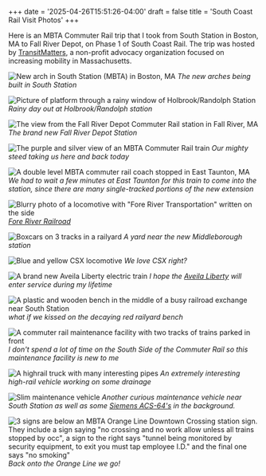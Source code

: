 +++
date = '2025-04-26T15:51:26-04:00'
draft = false
title = 'South Coast Rail Visit Photos'
+++

Here is an MBTA Commuter Rail trip that I took from South Station in Boston, MA to Fall River Depot, on
Phase 1 of South Coast Rail. The trip was hosted by [TransitMatters](https://transitmatters.org/), a non-profit
advocacy organization focused on increasing mobility in Massachusetts.

![New arch in South Station (MBTA) in Boston, MA](https://static.ryanwallace.cloud/scr/south_coast_rail%20-%201.jpeg)
_The new arches being built in South Station_

![Picture of platform through a rainy window of Holbrook/Randolph Station](https://static.ryanwallace.cloud/scr/south_coast_rail%20-%202.jpeg)
_Rainy day out at Holbrook/Randolph station_

![The view from the Fall River Depot Commuter Rail station in Fall River, MA](https://static.ryanwallace.cloud/scr/south_coast_rail%20-%203.jpeg)
_The brand new Fall River Depot Station_

![The purple and silver view of an MBTA Commuter Rail train](https://static.ryanwallace.cloud/scr/south_coast_rail%20-%204.jpeg)
_Our mighty steed taking us here and back today_

![A double level MBTA commuter rail coach stopped in East Taunton, MA](https://static.ryanwallace.cloud/scr/south_coast_rail%20-%206.jpeg)
_We had to wait a few minutes at East Taunton for this train to come into the station, since there are many single-tracked portions of the new extension_

![Blurry photo of a locomotive with "Fore River Transportation" written on the side](https://static.ryanwallace.cloud/scr/south_coast_rail%20-%207.jpeg)
_[Fore River Railroad](https://en.wikipedia.org/wiki/Fore_River_Railroad)_

![Boxcars on 3 tracks in a railyard](https://static.ryanwallace.cloud/scr/south_coast_rail%20-%209.jpeg)
_A yard near the new Middleborough station_

![Blue and yellow CSX locomotive](https://static.ryanwallace.cloud/scr/south_coast_rail%20-%2010.jpeg)
_We love CSX right?_

![A brand new Aveila Liberty electric train](https://static.ryanwallace.cloud/scr/south_coast_rail%20-%2013.jpeg)
_I hope the [Aveila Liberty](https://en.wikipedia.org/wiki/Avelia_Liberty) will enter service during my lifetime_

![A plastic and wooden bench in the middle of a busy railroad exchange near South Station](https://static.ryanwallace.cloud/scr/south_coast_rail%20-%2014.jpeg)
_what if we kissed on the decaying red railyard bench_

![A commuter rail maintenance facility with two tracks of trains parked in front](https://static.ryanwallace.cloud/scr/south_coast_rail%20-%2016.jpeg)
_I don't spend a lot of time on the South Side of the Commuter Rail so this maintenance facility is new to me_

![A highrail truck with many interesting pipes](https://static.ryanwallace.cloud/scr/south_coast_rail%20-%2017.jpeg)
_An extremely interesting high-rail vehicle working on some drainage_

![Slim maintenance vehicle](https://static.ryanwallace.cloud/scr/south_coast_rail%20-%2018.jpeg)
_Another curious maintenance vehicle near South Station as well as some [Siemens ACS-64's](https://en.wikipedia.org/wiki/Siemens_ACS-64) in the background._

![3 signs are below an MBTA Orange Line Downtown Crossing station sign. They include a sign saying "no crossing and no work allow unless all trains stopped by occ", a sign to the right says "tunnel being monitored by security equipment, to exit you must tap employee I.D." and the final one says "no smoking"](https://static.ryanwallace.cloud/scr/south_coast_rail%20-%2019.jpeg)
_Back onto the Orange Line we go!_
